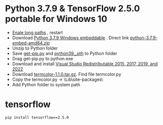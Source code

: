 # Python 3.7.9 & TensorFlow 2.5.0 portable for Windows 10
- [Enale long paths](enable_long_path.reg) , restart
- Download [Python 3.7.9 Windows embeddable](https://www.python.org/downloads/windows/) .
Direct link [python-3.7.9-embed-amd64.zip](https://www.python.org/ftp/python/3.7.9/python-3.7.9-embed-amd64.zip)
- Unzip to Python folder
- Save [get-pip.py](get-pip.py) and [python39._pth](python39._pth) to Python folder
- Drag get-pip.py to python.exe
- Download and install [Visual Studio Redistributable 2015, 2017, 2019, and 2022](https://docs.microsoft.com/ru-RU/cpp/windows/latest-supported-vc-redist?view=msvc-160#visual-studio-2015-2017-2019-and-2022)
- Download [termcolor-1.1.0.tar.gz](https://files.pythonhosted.org/packages/8a/48/a76be51647d0eb9f10e2a4511bf3ffb8cc1e6b14e9e4fab46173aa79f981/termcolor-1.1.0.tar.gz). Find file termcolor.py
- Copy the termcolor.py -> \Lib\site-packages\
- Add Python folder to system path
# tensorflow
```
pip install tensorflow==2.5.0
```
